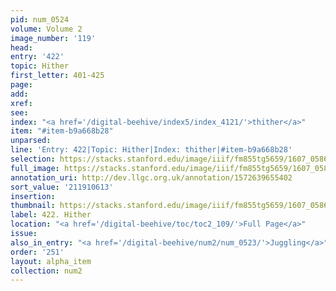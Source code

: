 ```yaml
---
pid: num_0524
volume: Volume 2
image_number: '119'
head:
entry: '422'
topic: Hither
first_letter: 401-425
page:
add:
xref:
see:
index: "<a href='/digital-beehive/index5/index_4121/'>thither</a>"
item: "#item-b9a668b28"
unparsed:
line: 'Entry: 422|Topic: Hither|Index: thither|#item-b9a668b28'
selection: https://stacks.stanford.edu/image/iiif/fm855tg5659/1607_0586/314,613,2999,159/full/0/default.jpg
full_image: https://stacks.stanford.edu/image/iiif/fm855tg5659/1607_0586/full/full/0/default.jpg
annotation_uri: http://dev.llgc.org.uk/annotation/1572639655402
sort_value: '211910613'
insertion:
thumbnail: https://stacks.stanford.edu/image/iiif/fm855tg5659/1607_0586/314,613,600,180/250,/0/default.jpg
label: 422. Hither
location: "<a href='/digital-beehive/toc/toc2_109/'>Full Page</a>"
issue:
also_in_entry: "<a href='/digital-beehive/num2/num_0523/'>Juggling</a>"
order: '251'
layout: alpha_item
collection: num2
---
```

